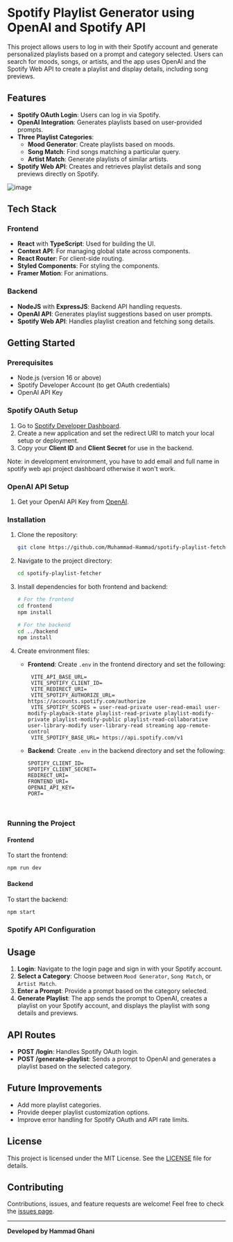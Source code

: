 
# Spotify Playlist Generator using OpenAI and Spotify API

This project allows users to log in with their Spotify account and generate personalized playlists based on a prompt and category selected. Users can search for moods, songs, or artists, and the app uses OpenAI and the Spotify Web API to create a playlist and display details, including song previews.

## Features

- **Spotify OAuth Login**: Users can log in via Spotify.
- **OpenAI Integration**: Generates playlists based on user-provided prompts.
- **Three Playlist Categories**: 
  - **Mood Generator**: Create playlists based on moods.
  - **Song Match**: Find songs matching a particular query.
  - **Artist Match**: Generate playlists of similar artists.
- **Spotify Web API**: Creates and retrieves playlist details and song previews directly on Spotify.


![image](https://github.com/user-attachments/assets/8170d956-464b-4da3-baac-f3ff1e18edd3)


## Tech Stack

### Frontend

- **React** with **TypeScript**: Used for building the UI.
- **Context API**: For managing global state across components.
- **React Router**: For client-side routing.
- **Styled Components**: For styling the components.
- **Framer Motion**: For animations.

### Backend

- **NodeJS** with **ExpressJS**: Backend API handling requests.
- **OpenAI API**: Generates playlist suggestions based on user prompts.
- **Spotify Web API**: Handles playlist creation and fetching song details.

## Getting Started

### Prerequisites

- Node.js (version 16 or above)
- Spotify Developer Account (to get OAuth credentials)
- OpenAI API Key

### Spotify OAuth Setup

1. Go to [Spotify Developer Dashboard](https://developer.spotify.com/dashboard/login).
2. Create a new application and set the redirect URI to match your local setup or deployment.
3. Copy your **Client ID** and **Client Secret** for use in the backend.

Note: in development environment, you have to add email and full name in spotify web api project dashboard otherwise it won't work.

### OpenAI API Setup

1. Get your OpenAI API Key from [OpenAI](https://platform.openai.com/).

### Installation

1. Clone the repository:

   ```bash
   git clone https://github.com/Muhammad-Hammad/spotify-playlist-fetcher.git
   ```

2. Navigate to the project directory:

   ```bash
   cd spotify-playlist-fetcher
   ```

3. Install dependencies for both frontend and backend:

   ```bash
   # For the frontend
   cd frontend
   npm install

   # For the backend
   cd ../backend
   npm install
   ```

4. Create environment files:

   - **Frontend**: Create `.env` in the frontend directory and set the following:
     ```plaintext
      VITE_API_BASE_URL=
      VITE_SPOTIFY_CLIENT_ID= 
      VITE_REDIRECT_URI=
      VITE_SPOTIFY_AUTHORIZE_URL= https://accounts.spotify.com/authorize
      VITE_SPOTIFY_SCOPES = user-read-private user-read-email user-modify-playback-state playlist-read-private playlist-modify-private playlist-modify-public playlist-read-collaborative user-library-modify user-library-read streaming app-remote-control
      VITE_SPOTIFY_BASE_URL= https://api.spotify.com/v1
     ```

   - **Backend**: Create `.env` in the backend directory and set the following:
     ```plaintext
     SPOTIFY_CLIENT_ID=
     SPOTIFY_CLIENT_SECRET=
     REDIRECT_URI=
     FRONTEND_URI=
     OPENAI_API_KEY=
     PORT=



     ```

### Running the Project

#### Frontend

To start the frontend:

```bash
npm run dev
```


#### Backend

To start the backend:

```bash
npm start
```


### Spotify API Configuration

## Usage

1. **Login**: Navigate to the login page and sign in with your Spotify account.
2. **Select a Category**: Choose between `Mood Generator`, `Song Match`, or `Artist Match`.
3. **Enter a Prompt**: Provide a prompt based on the category selected.
4. **Generate Playlist**: The app sends the prompt to OpenAI, creates a playlist on your Spotify account, and displays the playlist with song details and previews.

## API Routes

- **POST /login**: Handles Spotify OAuth login.
- **POST /generate-playlist**: Sends a prompt to OpenAI and generates a playlist based on the selected category.

## Future Improvements

- Add more playlist categories.
- Provide deeper playlist customization options.
- Improve error handling for Spotify OAuth and API rate limits.

## License

This project is licensed under the MIT License. See the [LICENSE](./LICENSE) file for details.

## Contributing

Contributions, issues, and feature requests are welcome! Feel free to check the [issues page](./issues).

---

**Developed by Hammad Ghani**
